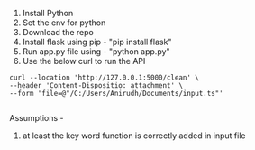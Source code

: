 

1. Install Python 
2. Set the env  for python
3. Download the repo
4. Install flask using pip - "pip install flask" 
5. Run app.py file using - "python app.py"
6. Use the below curl to run the API
```
curl --location 'http://127.0.0.1:5000/clean' \
--header 'Content-Dispositio: attachment' \
--form 'file=@"/C:/Users/Anirudh/Documents/input.ts"'


```



Assumptions -

1. at least the key word function is correctly added in input file 
